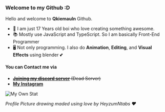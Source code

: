 ### Welcome to my Github :D

Hello and welcome to **Qkiemauln** Github. 

- 📝 I am just 17 Years old boi who love creating something awesome.
- 📚 Mostly use JavaScript and TypeScript. So I am basically Front-End Programmer
- 🖥 Not only programming. I also do **Animation**, **Editing**, and **Visual Effects** using blender 💕


<!-- |-|A|B|C|D|E|F|
|-|-|-|-|-|-|-|
|**0**|❌|❌|❌|❌|❌|❌|
|**1**|❌|❌|❌|❌|❌|❌|
|**2**|❌|❌|❌|❌|❌|❌|
|**3**|❌|❌|❌|❌|❌|❌|
|**4**|❌|❌|❌|❌|❌|❌|
|**5**|❌|❌|❌|❌|❌|❌| -->

#### You can Contact me via
- ~~**[Joining my discord server](https://discord.gg/j24UKsj)** (Dead Server)~~
- **[My Instagram](https://instagram.com/qky.m)**

![My Own Stat](https://github-readme-stats.vercel.app/api?username=qkiemauln&count_private=true&hide=prs,contribs&show_icons=true&theme=tokyonight)

*Profile Picture drawing maded using love by HeyzumNtabs ♥️*
<!--
**QkieMauln/QkieMauln** is a ✨ _special_ ✨ repository because its `README.md` (this file) appears on your GitHub profile.

Here are some ideas to get you started:

- 🔭 I’m currently working on ...
- 🌱 I’m currently learning ...
- 👯 I’m looking to collaborate on ...
- 🤔 I’m looking for help with ...
- 💬 Ask me about ...
- 📫 How to reach me: ...
- 😄 Pronouns: ...
- ⚡ Fun fact: ...
-->
